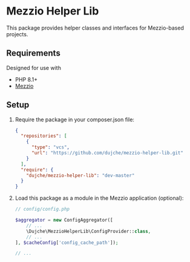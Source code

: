 # Mezzio Helper Lib

This package provides helper classes and interfaces for Mezzio-based projects.

## Requirements

Designed for use with

- PHP 8.1+
- [Mezzio](https://docs.mezzio.dev/)

## Setup

1. Require the package in your composer.json file:
   ```json
   {
     "repositories": [
       {
         "type": "vcs",
         "url": "https://github.com/dujche/mezzio-helper-lib.git"
       }
     ],
     "require": {
       "dujche/mezzio-helper-lib": "dev-master"
     }
   }
   ```
2. Load this package as a module in the Mezzio application (optional):

   ```php
   // config/config.php

   $aggregator = new ConfigAggregator([
       // ...
       \Dujche\MezzioHelperLib\ConfigProvider::class,
       // ...
   ], $cacheConfig['config_cache_path']);

   // ...
   ```
